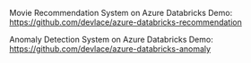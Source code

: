 Movie Recommendation System on Azure Databricks Demo:
https://github.com/devlace/azure-databricks-recommendation

Anomaly Detection System on Azure Databricks Demo:
https://github.com/devlace/azure-databricks-anomaly
